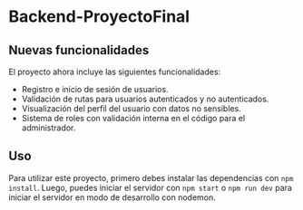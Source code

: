 # Backend-ProyectoFinal
## Nuevas funcionalidades

El proyecto ahora incluye las siguientes funcionalidades:

- Registro e inicio de sesión de usuarios.
- Validación de rutas para usuarios autenticados y no autenticados.
- Visualización del perfil del usuario con datos no sensibles.
- Sistema de roles con validación interna en el código para el administrador.

## Uso

Para utilizar este proyecto, primero debes instalar las dependencias con `npm install`. Luego, puedes iniciar el servidor con `npm start` o `npm run dev` para iniciar el servidor en modo de desarrollo con nodemon.
